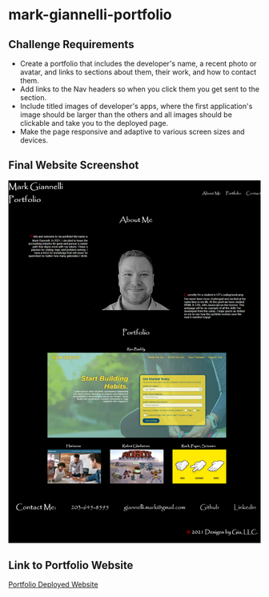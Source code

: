 # mark-giannelli-portfolio

## Challenge Requirements
* Create a portfolio that includes the developer's name, a recent photo or avatar, and links to sections about them, their work, and how to contact them.
* Add links to the Nav headers so when you click them you get sent to the section.
* Include titled images of developer's apps, where the first application's image should be larger than the others and all images should be clickable and take you to the deployed page.
* Make the page responsive and adaptive to various screen sizes and devices.

## Final Website Screenshot
![Mark's Portfolio](assets/images/mark-portfolio-sh.png)

## Link to Portfolio Website
[Portfolio Deployed Website](https://mjgiannelli.github.io/mark-giannelli-portfolio/)